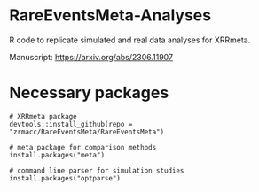 # RareEventsMeta-Analyses
R code to replicate simulated and real data analyses for XRRmeta.

Manuscript: https://arxiv.org/abs/2306.11907

# Necessary packages

```{R, eval = FALSE}
# XRRmeta package
devtools::install_github(repo = "zrmacc/RareEventsMeta/RareEventsMeta")

# meta package for comparison methods
install.packages("meta")

# command line parser for simulation studies
install.packages("optparse")
```
